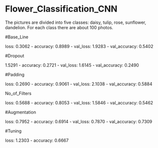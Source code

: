 # Flower_Classification_CNN

The pictures are divided into five classes: daisy, tulip, rose, sunflower, dandelion.
For each class there are about 100 photos. 

#Base_Line

loss: 0.3062 - accuracy: 0.8989 - val_loss: 1.9283 - val_accuracy: 0.5402

#Dropout

1.5291 - accuracy: 0.2721 - val_loss: 1.6145 - val_accuracy: 0.2490

#Padding

loss: 0.2690 - accuracy: 0.9061 - val_loss: 2.1038 - val_accuracy: 0.5884

No_of_Filters

loss: 0.5688 - accuracy: 0.8053 - val_loss: 1.5846 - val_accuracy: 0.5462

#Augmentation

loss: 0.7952 - accuracy: 0.6914 - val_loss: 0.7870 - val_accuracy: 0.7309

#Tuning

loss: 1.2303 - accuracy: 0.6667
